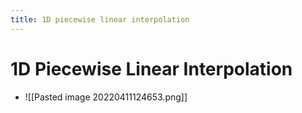 ```yaml
---
title: 1D piecewise linear interpolation
---
```


# 1D Piecewise Linear Interpolation
- ![[Pasted image 20220411124653.png]]
